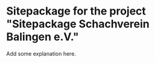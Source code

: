 Sitepackage for the project "Sitepackage Schachverein Balingen e.V."
==============================================================

Add some explanation here.
